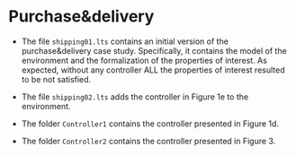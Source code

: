 # Purchase&delivery

* The file `shipping01.lts` contains an initial version of the purchase&delivery case study. Specifically, it contains the model of the environment and the formalization of the properties of interest. As expected, without any controller ALL the properties of interest resulted to be not satisfied.

* The file `shipping02.lts` adds the controller in Figure 1e to the environment. 

* The folder `Controller1` contains the controller presented in Figure 1d.

* The folder `Controller2` contains the controller presented in Figure 3.
